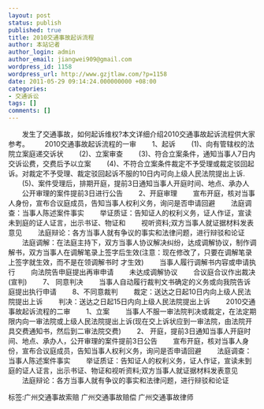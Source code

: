 ```yaml
---
layout: post
status: publish
published: true
title: 2010交通事故起诉流程
author: 本站记者
author_login: admin
author_email: jiangwei909@gmail.com
wordpress_id: 1158
wordpress_url: http://www.gzjtlaw.com/?p=1158
date: 2011-05-29 09:14:24.000000000 +08:00
categories:
- 交通诉讼
tags: []
comments: []
---
```

　　发生了交通事故，如何起诉维权?本文详细介绍2010交通事故起诉流程供大家参考。　　2010交通事故起诉流程的一审　　1、起诉　　(1)、向有管辖权的法院立案庭递交诉状　　(2)、立案审查　　(3)、符合立案条件，通知当事人7日内交诉讼费，交费后予以立案　　(4)、不符合立案条件裁定不予受理或裁定驳回起诉。对裁定不予受理、裁定驳回起诉不服的10日内可向上级人民法院提出上诉.　　(5)、案件受理后，排期开庭，提前3日通知当事人开庭时间、地点、承办人　　公开审理的案件提前3日进行公告　　2、开庭审理　　宣布开庭，核对当事人身份，宣布合议庭成员，告知当事人权利义务，询问是否申请回避　　法庭调查：当事人陈述案件事实　　举证质证：告知证人的权利义务，证人作证，宣读未到庭的证人证言，出示书证、物证和　　视听资料;双方当事人就证据材料发表意见　　法庭辩论：各方当事人就有争议的事实和法律问题，进行辩驳和论证　　法庭调解：在法庭主持下，双方当事人协议解决纠纷，达成调解协议，制作调解书，双方当事人在调解笔录上签字后生效(注意：现在修改了，只要在调解笔录上签字就生效，而不是在领调解书时 才生效)　　当事人履行调解书内容或申请执行　　向法院告申庭提出再审申请　　未达成调解协议　　合议庭合议作出裁决(宣判)　　7、 同意判决　　当事人自动履行裁判文书确定的义务或向我院告诉庭提出执行申请　　8、不同意裁判　　裁定：送达之日起10日内向上级人民法院提出上诉　　判决：送达之日起15日内向上级人民法院提出上诉　　2010交通事故起诉流程的二审　　1、立案　　当事人不服一审法院判决或裁定，在法定期限内向一审法院或上级人民法院提出上诉(现在交上诉状应到一审法院，由法院开具交费通知书，然后到二审法院交费)　　2、 开庭，提前3日通知当事人开庭时间、地点、承办人，公开审理的案件提前3日公告　　宣布开庭，核对当事人身份，宣布合议庭成员，告知当事人权利义务，询问是否申请回避　　法庭调查：当事人陈述案件事实　　举证质证：告知证人的权利义务，证人作证，宣读未到庭的证人证言，出示书证、物证和视听资料;双方当事人就证据材料发表意见　　法庭辩论：各方当事人就有争议的事实和法律问题，进行辩驳和论证标签:广州交通事故索赔 广州交通事故赔偿 广州交通事故律师
